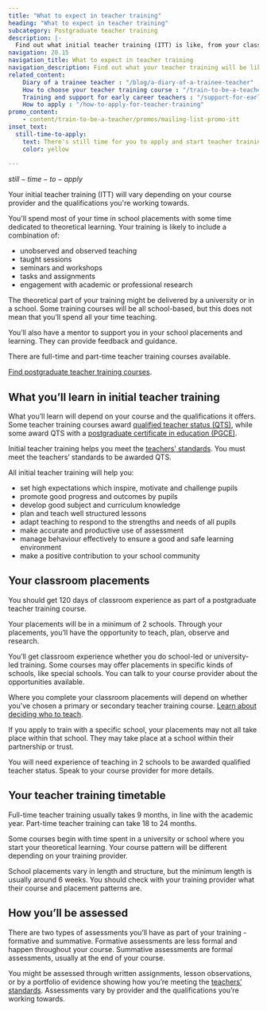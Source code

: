 ```yaml
---
title: "What to expect in teacher training"
heading: "What to expect in teacher training"
subcategory: Postgraduate teacher training
description: |-
  Find out what initial teacher training (ITT) is like, from your classroom placements and theoretical learning, to how you'll be assessed.
navigation: 20.15
navigation_title: What to expect in teacher training
navigation_description: Find out what your teacher training will be like, what you'll learn, and what classroom experience you'll get.
related_content:
    Diary of a trainee teacher : "/blog/a-diary-of-a-trainee-teacher"
    How to choose your teacher training course : "/train-to-be-a-teacher/how-to-choose-your-teacher-training-course"
    Training and support for early career teachers : "/support-for-early-career-teachers"
    How to apply : "/how-to-apply-for-teacher-training"
promo_content:
    - content/train-to-be-a-teacher/promos/mailing-list-promo-itt
inset_text:
  still-time-to-apply:
    text: There's still time for you to apply and start teacher training this September. <a href="/landing/still-time-to-apply">Learn how you can find the right course for you and get help with your application</a>.
    color: yellow
    
---
```


$still-time-to-apply$

Your initial teacher training (ITT) will vary depending on your course provider and the qualifications you're working towards.

You'll spend most of your time in school placements with some time dedicated to theoretical learning. Your training is likely to include a combination of:

* unobserved and observed teaching 
* taught sessions
* seminars and workshops
* tasks and assignments
* engagement with academic or professional research

The theoretical part of your training might be delivered by a university or in a school. Some training courses will be all school-based, but this does not mean that you’ll spend all your time teaching.

You’ll also have a mentor to support you in your school placements and learning. They can provide feedback and guidance.

There are full-time and part-time teacher training courses available.

[Find postgraduate teacher training courses](https://find-teacher-training-courses.service.gov.uk/).

## What you’ll learn in initial teacher training

What you’ll learn will depend on your course and the qualifications it offers. Some teacher training courses award [qualified teacher status (QTS)](/train-to-be-a-teacher/what-is-qts), while some award QTS with a [postgraduate certificate in education (PGCE)](/train-to-be-a-teacher/what-is-a-pgce).

Initial teacher training helps you meet the [teachers’ standards](https://www.gov.uk/government/publications/teachers-standards). You must meet the teachers’ standards to be awarded QTS.

All initial teacher training will help you:

* set high expectations which inspire, motivate and challenge pupils
* promote good progress and outcomes by pupils
* develop good subject and curriculum knowledge
* plan and teach well structured lessons
* adapt teaching to respond to the strengths and needs of all pupils
* make accurate and productive use of assessment
* manage behaviour effectively to ensure a good and safe learning
environment
* make a positive contribution to your school community

## Your classroom placements

You should get 120 days of classroom experience as part of a postgraduate teacher training course.

Your placements will be in a minimum of 2 schools. Through your placements, you’ll have the opportunity to teach, plan, observe and research.

You’ll get classroom experience whether you do school-led or university-led training. Some courses may offer placements in specific kinds of schools, like special schools. You can talk to your course provider about the opportunities available.

Where you complete your classroom placements will depend on whether you've chosen a primary or secondary teacher training course. [Learn about deciding who to teach](/life-as-a-teacher/who-do-you-want-to-teach).

If you apply to train with a specific school, your placements may not all take place within that school. They may take place at a school within their partnership or trust. 

You will need experience of teaching in 2 schools to be awarded qualified teacher status. Speak to your course provider for more details.

## Your teacher training timetable

Full-time teacher training usually takes 9 months, in line with the academic year. Part-time teacher training can take 18 to 24 months.

Some courses begin with time spent in a university or school where you start your theoretical learning. Your course pattern will be different depending on your training provider.

School placements vary in length and structure, but the minimum length is usually around 6 weeks. You should check with your training provider what their course and placement patterns are.

## How you’ll be assessed 

There are two types of assessments you’ll have as part of your training - formative and summative. Formative assessments are less formal and happen throughout your course. Summative assessments are formal assessments, usually at the end of your course.

You might be assessed through written assignments, lesson observations, or by a portfolio of evidence showing how you’re meeting the [teachers’ standards](https://www.gov.uk/government/publications/teachers-standards). Assessments vary by provider and the qualifications you’re working towards.
